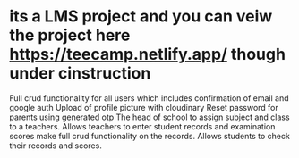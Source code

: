 # its a LMS project and you can veiw the project here https://teecamp.netlify.app/ though under cinstruction

Full crud functionality for all users which includes confirmation of email and google auth
Upload of profile picture with cloudinary
Reset password for parents using generated otp
The head of school to assign subject and class to a teachers. 
Allows teachers to enter student records and examination scores make full crud functionality on the records.
Allows students to check their records and scores.